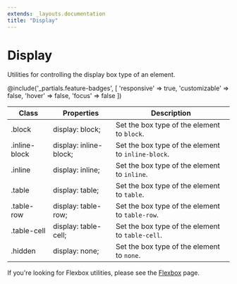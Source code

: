 ```yaml
---
extends: _layouts.documentation
title: "Display"
---
```


# Display

<div class="text-xl text-slate-light mb-4">
    Utilities for controlling the display box type of an element.
</div>

@include('_partials.feature-badges', [
    'responsive' => true,
    'customizable' => false,
    'hover' => false,
    'focus' => false
])

<div class="border-t border-grey-lighter">
    <table class="w-full text-left" style="border-collapse: collapse;">
        <thead>
          <tr>
              <th class="text-sm font-semibold text-grey-darker p-2 bg-grey-lightest">Class</th>
              <th class="text-sm font-semibold text-grey-darker p-2 bg-grey-lightest">Properties</th>
              <th class="text-sm font-semibold text-grey-darker p-2 bg-grey-lightest">Description</th>
          </tr>
        </thead>
        <tbody class="align-baseline">
            <tr>
                <td class="p-2 border-t border-smoke-light font-mono text-xs text-purple-dark whitespace-no-wrap">.block</td>
                <td class="p-2 border-t border-smoke-light font-mono text-xs text-blue-dark whitespace-no-wrap">display: block;</td>
                <td class="p-2 border-t border-smoke-light text-sm text-grey-darker">Set the box type of the element to <code>block</code>.</td>
            </tr>
            <tr>
                <td class="p-2 border-t border-smoke-light font-mono text-xs text-purple-dark whitespace-no-wrap">.inline-block</td>
                <td class="p-2 border-t border-smoke-light font-mono text-xs text-blue-dark whitespace-no-wrap">display: inline-block;</td>
                <td class="p-2 border-t border-smoke-light text-sm text-grey-darker">Set the box type of the element to <code>inline-block</code>.</td>
            </tr>
            <tr>
                <td class="p-2 border-t border-smoke-light font-mono text-xs text-purple-dark whitespace-no-wrap">.inline</td>
                <td class="p-2 border-t border-smoke-light font-mono text-xs text-blue-dark whitespace-no-wrap">display: inline;</td>
                <td class="p-2 border-t border-smoke-light text-sm text-grey-darker">Set the box type of the element to <code>inline</code>.</td>
            </tr>
            <tr>
                <td class="p-2 border-t border-smoke-light font-mono text-xs text-purple-dark whitespace-no-wrap">.table</td>
                <td class="p-2 border-t border-smoke-light font-mono text-xs text-blue-dark whitespace-no-wrap">display: table;</td>
                <td class="p-2 border-t border-smoke-light text-sm text-grey-darker">Set the box type of the element to <code>table</code>.</td>
            </tr>
            <tr>
                <td class="p-2 border-t border-smoke-light font-mono text-xs text-purple-dark whitespace-no-wrap">.table-row</td>
                <td class="p-2 border-t border-smoke-light font-mono text-xs text-blue-dark whitespace-no-wrap">display: table-row;</td>
                <td class="p-2 border-t border-smoke-light text-sm text-grey-darker">Set the box type of the element to <code>table-row</code>.</td>
            </tr>
            <tr>
                <td class="p-2 border-t border-smoke-light font-mono text-xs text-purple-dark whitespace-no-wrap">.table-cell</td>
                <td class="p-2 border-t border-smoke-light font-mono text-xs text-blue-dark whitespace-no-wrap">display: table-cell;</td>
                <td class="p-2 border-t border-smoke-light text-sm text-grey-darker">Set the box type of the element to <code>table-cell</code>.</td>
            </tr>
            <tr>
                <td class="p-2 border-t border-smoke-light font-mono text-xs text-purple-dark whitespace-no-wrap">.hidden</td>
                <td class="p-2 border-t border-smoke-light font-mono text-xs text-blue-dark whitespace-no-wrap">display: none;</td>
                <td class="p-2 border-t border-smoke-light text-sm text-grey-darker">Set the box type of the element to <code>none</code>.</td>
            </tr>
        </tbody>
    </table>
</div>

If you're looking for Flexbox utilities, please see the [Flexbox](/docs/flexbox-display) page.
